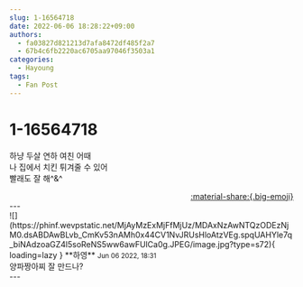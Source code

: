 ```yaml
---
slug: 1-16564718
date: 2022-06-06 18:28:22+09:00
authors:
  - fa03827d821213d7afa8472df485f2a7
  - 67b4c6fb2220ac6705aa97046f3503a1
categories:
  - Hayoung
tags:
  - Fan Post
---
```


# 1-16564718

<div class="post-container" markdown="1">
<div class="content-container md-sidebar__scrollwrap" markdown="1">

하냥 두살 연하 여친 어때<br>나 집에서 치킨 튀겨줄 수 있어<br>빨래도 잘 해^&^

</div>
</div>

<div style="text-align: right;" markdown="1">
<a href="https://weverse.io/fromis9/fanpost/1-16564718" style="text-align: right;">:material-share:{.big-emoji}</a>
</div>
---

<div class="comments-container md-sidebar__scrollwrap" markdown="1">
<div class="comment" markdown="1">
<div class='id-container' markdown="1">
![](https://phinf.wevpstatic.net/MjAyMzExMjFfMjUz/MDAxNzAwNTQzODEzNjM0.dsABDAwBLvb_CmKv53nAMh0x44CV1NvJRUsHloAtzVEg.spqUAHYle7q_biNAdzoaGZ4l5soReNS5ww6awFUlCa0g.JPEG/image.jpg?type=s72){ loading=lazy }
**<span class="artist">하영</span>** <small>Jun 06 2022, 18:31</small><br>
</div>
<div class='comment-body' markdown="1">
양파짱아찌 잘 만드나?
</div>
</div>
</div>
---
